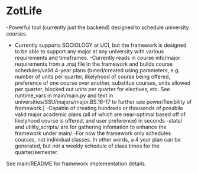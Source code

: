 # ZotLife

-Powerful tool (currently just the backend) designed to schedule university courses. 
- Currently supports SOCIOLOGY at UCI, but the framework is designed to be able to support
  any major at any university with various requirements and timeframes.
-Currently reads in course info/major requirements from a .maj file in the framework
 and builds course schedules/valid 4-year plans (tuned/created using parameters, e.g. 
 number of units per quarter, likelyhood of course being offered, preference of one 
 course over another, substitue courses, units allowed per quarter, blocked out units
 per quarter for electives, etc. See runtime_vars in main/main.py and text in 
 universities/SSU/majors/major.BS.16-17 to further see power/flexibility of framework.)
-Capable of creating hundreds or thousands of possbile valid major academic plans 
 (all of which are near-optimal based off of likelyhood course is offered, and user preference)
 in seconds
-stats/ and utility_scripts/ are for gathering infomation to enhance the framework under main/
-For now the framework only schedules courses, not individual classes. In other words, a 4 year
 plan can be generated, but not a weekly schedule of class times for the quarter/semester.

See main/README for framework implementation details. 
